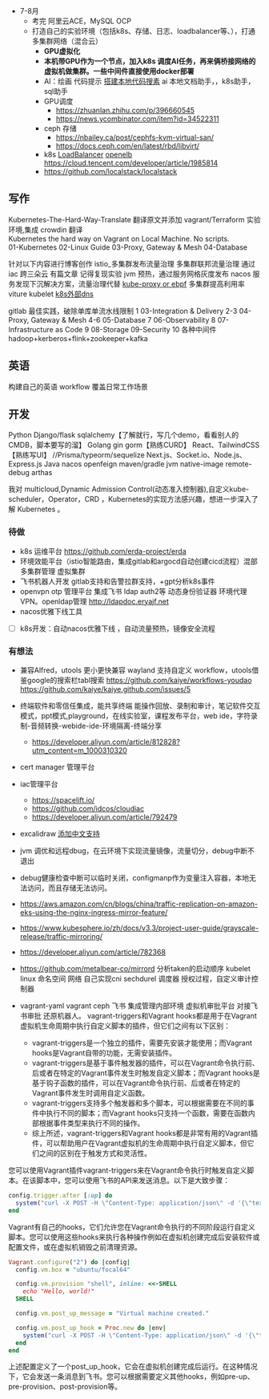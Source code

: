 - 7-8月 
  - 考完 阿里云ACE，MySQL OCP  
  - 打造自己的实验环境（包括k8s、存储、日志、loadbalancer等、），打通多集群网络（混合云）
    - **GPU虚拟化**
    - **本机带GPU作为一个节点，加入k8s 调度AI任务，再来俩桥接网络的虚拟机做集群。一些中间件直接使用docker部署**
    - AI：绘画 代码提示 [搭建本地代码搜素](https://bloop.ai/) ai 本地文档助手，，k8s助手，sql助手
    - GPU调度
      - https://zhuanlan.zhihu.com/p/396660545
      - https://news.ycombinator.com/item?id=34522311
    - ceph 存储 
      - https://nbailey.ca/post/cephfs-kvm-virtual-san/
      - https://docs.ceph.com/en/latest/rbd/libvirt/
    - k8s [LoadBalancer](https://just4coding.com/2021/11/21/custom-loadbalancer/)  [openelb](https://www.qikqiak.com/post/openelb/) https://cloud.tencent.com/developer/article/1985814
    - https://github.com/localstack/localstack

## 写作
  Kubernetes-The-Hard-Way-Translate
    翻译原文并添加 vagrant/Terraform 实验环境,集成 crowdin 翻译  
    Kubernetes the hard way on Vagrant on Local Machine. No scripts.  
  01-Kubernetes
  02-Linux Guide
  03-Proxy, Gateway & Mesh
  04-Database

针对以下内容进行博客创作
  istio_多集群发布流量治理 多集群联邦流量治理 通过iac 跨三朵云   有篇文章 记得复现实验
  jvm 预热，通过服务网格灰度发布
  nacos 服务发现下沉解决方案，流量治理代替
  [kube-proxy  or ebpf](https://tkng.io/services/clusterip/dataplane/ebpf/)
  多集群提高利用率 viture kubelet
  [k8s外部dns](https://nicks-playground.net/posts/2019-11-26-coredns-and-route53/)

gitlab 最佳实践，破除单库单流水线限制
  1 03-Integration & Delivery
  2-3 04-Proxy, Gateway & Mesh
  4-6 05-Database
  7 06-Observability
  8 07-Infrastructure as Code
  9 08-Storage 09-Security
  10 各种中间件 hadoop+kerberos+flink+zookeeper+kafka

## 英语
构建自己的英语 workflow 覆盖日常工作场景

## 开发
Python Django/flask sqlalchemy【了解就行，写几个demo，看看别人的CMDB，脚本要写的溜】
Golang gin gorm【熟练CURD】
React、TailwindCSS 【熟练写UI】 //Prisma/typeorm/sequelize Next.js、Socket.io、Node.js、Express.js
Java nacos openfeign maven/gradle jvm native-image remote-debug arthas

我对 multicloud,Dynamic Admission Control(动态准入控制器),自定义kube-scheduler，Operator，CRD ，Kubernetes的实现方法感兴趣，想进一步深入了解 Kubernetes 。

### 待做
- k8s 运维平台 https://github.com/erda-project/erda
- 环境效能平台（istio智能路由，集成gitlab和argocd自动创建cicd流程）混部多集群管理 虚拟集群
- 飞书机器人开发 gitlab支持和告警拉群支持，+gpt分析k8s事件
- openvpn otp 管理平台 集成飞书 ldap auth2等 动态身份验证器 环境代理 VPN。openldap管理 http://ldapdoc.eryajf.net
- nacos优雅下线工具
- [ ] k8s开发：自动nacos优雅下线   ，自动流量预热，镜像安全流程

### 有想法
- 兼容Alfred，utools 更小更快兼容 wayland 支持自定义 workflow，utools借鉴google的搜索栏tabl搜索 https://github.com/kaiye/workflows-youdao https://github.com/kaiye/kaiye.github.com/issues/5
- 终端软件和零信任集成，能共享终端 能操作回放、录制和审计，笔记软件交互模式，ppt模式,playground，在线实验室，课程发布平台，web ide，字符录制-音频转换-webide-ide-环境隔离-终端分享
  - https://developer.aliyun.com/article/812828?utm_content=m_1000310320 

-  cert manager 管理平台
-  iac管理平台 
   -  https://spacelift.io/
   -  https://github.com/idcos/cloudiac
   -  https://developer.aliyun.com/article/792479
- excalidraw [添加中文支持](https://github.com/korbinzhao/excalidraw-cn/commit/799b9e6a6c2cba443e0102959063dcfaba8da8a4)

- jvm 调优和远程dbug，在云环境下实现流量镜像，流量切分，debug中断不退出
- debug健康检查中断可以临时关闭，configmanp作为变量注入容器，本地无法访问，而且存储无法访问。
- https://aws.amazon.com/cn/blogs/china/traffic-replication-on-amazon-eks-using-the-nginx-ingress-mirror-feature/
- https://www.kubesphere.io/zh/docs/v3.3/project-user-guide/grayscale-release/traffic-mirroring/
- https://developer.aliyun.com/article/782368
- https://github.com/metalbear-co/mirrord
分析taken的启动顺序
kubelet linux 命名空间 网络 自己实现cni
sechdurel 调度器 授权过程，自定义审计控制器






-  vagrant-yaml vagrant ceph 飞书 集成管理内部环境 虚拟机审批平台 对接飞书审批 还原机器人。
  vagrant-triggers和Vagrant hooks都是用于在Vagrant虚拟机生命周期中执行自定义脚本的插件，但它们之间有以下区别：
     - vagrant-triggers是一个独立的插件，需要先安装才能使用；而Vagrant hooks是Vagrant自带的功能，无需安装插件。
     - vagrant-triggers是基于事件触发器的插件，可以在Vagrant命令执行前、后或者在特定的Vagrant事件发生时触发自定义脚本；而Vagrant hooks是基于钩子函数的插件，可以在Vagrant命令执行前、后或者在特定的Vagrant事件发生时调用自定义函数。
     - vagrant-triggers支持多个触发器和多个脚本，可以根据需要在不同的事件中执行不同的脚本；而Vagrant hooks只支持一个函数，需要在函数内部根据事件类型来执行不同的操作。
     - 综上所述，vagrant-triggers和Vagrant hooks都是非常有用的Vagrant插件，可以帮助用户在Vagrant虚拟机的生命周期中执行自定义脚本，但它们之间的区别在于触发方式和灵活性。

您可以使用Vagrant插件vagrant-triggers来在Vagrant命令执行时触发自定义脚本。在该脚本中，您可以使用飞书的API来发送消息。以下是大致步骤：
```ruby
config.trigger.after [:up] do
  system("curl -X POST -H \"Content-Type: application/json\" -d '{\"text\":\"Virtual machine created.\"}' https://open.feishu.cn/open-apis/bot/v2/hook/xxxxx")
end
```
  
Vagrant有自己的hooks，它们允许您在Vagrant命令执行的不同阶段运行自定义脚本。您可以使用这些hooks来执行各种操作例如在虚拟机创建完成后安装软件或配置文件，或在虚拟机销毁之前清理资源。
```ruby
Vagrant.configure("2") do |config|
  config.vm.box = "ubuntu/focal64"

  config.vm.provision "shell", inline: <<-SHELL
    echo "Hello, world!"
  SHELL

  config.vm.post_up_message = "Virtual machine created."

  config.vm.post_up_hook = Proc.new do |env|
    system("curl -X POST -H \"Content-Type: application/json\" -d '{\"text\":\"Virtual machine created.\"}' https://open.feishu.cn/open-apis/bot/v2/hook/xxxxx")
  end
end
```
上述配置定义了一个post_up_hook，它会在虚拟机创建完成后运行。在这种情况下，它会发送一条消息到飞书。您可以根据需要定义其他hooks，例如pre-up、pre-provision、post-provision等。

